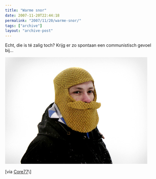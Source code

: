 ```yaml
---
title: "Warme snor"
date: 2007-11-20T22:44:18
permalink: "2007/11/20/warme-snor/"
tags: ["archive"]
layout: "archive-post"
---
```

Echt, die is té zalig toch? Krijg er zo spontaan een communistisch gevoel bij…

[![Snorremuts](/images/blog/2007/11/beardedcap.jpg)](http://kitsunenoir.com/blog/2007/11/18/the-bearded-cap-by-vik-prjonsdottir/ "http://kitsunenoir.com/blog/2007/11/18/the-bearded-cap-by-vik-prjonsdottir/")

\[via [Core77](http://www.core77.com/blog/object_culture/the_bearded_cap_by_vik_prjnsdttir_8158.asp "http://www.core77.com/blog/object_culture/the_bearded_cap_by_vik_prjnsdttir_8158.asp")\]
